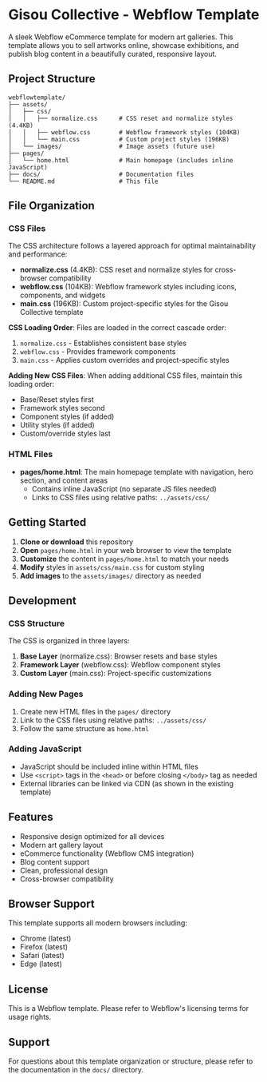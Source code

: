 # Gisou Collective - Webflow Template

A sleek Webflow eCommerce template for modern art galleries. This template allows you to sell artworks online, showcase exhibitions, and publish blog content in a beautifully curated, responsive layout.

## Project Structure

```
webflowtemplate/
├── assets/
│   ├── css/
│   │   ├── normalize.css      # CSS reset and normalize styles (4.4KB)
│   │   ├── webflow.css        # Webflow framework styles (104KB)
│   │   └── main.css           # Custom project styles (196KB)
│   └── images/                # Image assets (future use)
├── pages/
│   └── home.html              # Main homepage (includes inline JavaScript)
├── docs/                      # Documentation files
└── README.md                  # This file
```

## File Organization

### CSS Files

The CSS architecture follows a layered approach for optimal maintainability and performance:

- **normalize.css** (4.4KB): CSS reset and normalize styles for cross-browser compatibility
- **webflow.css** (104KB): Webflow framework styles including icons, components, and widgets
- **main.css** (196KB): Custom project-specific styles for the Gisou Collective template

**CSS Loading Order**: Files are loaded in the correct cascade order:

1. `normalize.css` - Establishes consistent base styles
2. `webflow.css` - Provides framework components
3. `main.css` - Applies custom overrides and project-specific styles

**Adding New CSS Files**: When adding additional CSS files, maintain this loading order:

- Base/Reset styles first
- Framework styles second
- Component styles (if added)
- Utility styles (if added)
- Custom/override styles last

### HTML Files

- **pages/home.html**: The main homepage template with navigation, hero section, and content areas
  - Contains inline JavaScript (no separate JS files needed)
  - Links to CSS files using relative paths: `../assets/css/`

## Getting Started

1. **Clone or download** this repository
2. **Open** `pages/home.html` in your web browser to view the template
3. **Customize** the content in `pages/home.html` to match your needs
4. **Modify** styles in `assets/css/main.css` for custom styling
5. **Add images** to the `assets/images/` directory as needed

## Development

### CSS Structure

The CSS is organized in three layers:

1. **Base Layer** (normalize.css): Browser resets and base styles
2. **Framework Layer** (webflow.css): Webflow component styles
3. **Custom Layer** (main.css): Project-specific customizations

### Adding New Pages

1. Create new HTML files in the `pages/` directory
2. Link to the CSS files using relative paths: `../assets/css/`
3. Follow the same structure as `home.html`

### Adding JavaScript

- JavaScript should be included inline within HTML files
- Use `<script>` tags in the `<head>` or before closing `</body>` tag as needed
- External libraries can be linked via CDN (as shown in the existing template)

## Features

- Responsive design optimized for all devices
- Modern art gallery layout
- eCommerce functionality (Webflow CMS integration)
- Blog content support
- Clean, professional design
- Cross-browser compatibility

## Browser Support

This template supports all modern browsers including:

- Chrome (latest)
- Firefox (latest)
- Safari (latest)
- Edge (latest)

## License

This is a Webflow template. Please refer to Webflow's licensing terms for usage rights.

## Support

For questions about this template organization or structure, please refer to the documentation in the `docs/` directory.
